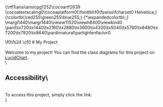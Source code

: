 {\rtf1\ansi\ansicpg1252\cocoartf2639
\cocoatextscaling0\cocoaplatform0{\fonttbl\f0\fswiss\fcharset0 Helvetica;}
{\colortbl;\red255\green255\blue255;}
{\*\expandedcolortbl;;}
\margl1440\margr1440\vieww11520\viewh8400\viewkind0
\pard\tx720\tx1440\tx2160\tx2880\tx3600\tx4320\tx5040\tx5760\tx6480\tx7200\tx7920\tx8640\pardirnatural\partightenfactor0

\f0\fs24 \cf0 # My Project\
\
Welcome to my project! You can find the class diagrams for this project on [LucidChart](https://lucid.app/lucidchart/2bd1d09c-24bd-4165-a44f-4d47e227f756/edit?viewport_loc=-4535%2C-2121%2C7096%2C3625%2C0_0&invitationId=inv_55b6a5fd-503c-4252-97b5-0501dc573c7c).\
\
## Accessibility\
\
To access this project, simply click the link:\
}